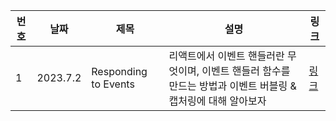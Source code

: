 | 번호 | 날짜     | 제목                 | 설명                                                                                                           | 링크                                                                                                   |
| ---- | -------- | -------------------- | -------------------------------------------------------------------------------------------------------------- | ------------------------------------------------------------------------------------------------------ |
| 1    | 2023.7.2 | Responding to Events | 리액트에서 이벤트 핸들러란 무엇이며, 이벤트 핸들러 함수를 만드는 방법과 이벤트 버블링 & 캡처링에 대해 알아보자 | [링크](https://www.notion.so/2c25ef89f7774ff4a0b3135f554164dd?p=9ee5c0f9881b47b5a6234da07ff55626&pm=s) |
